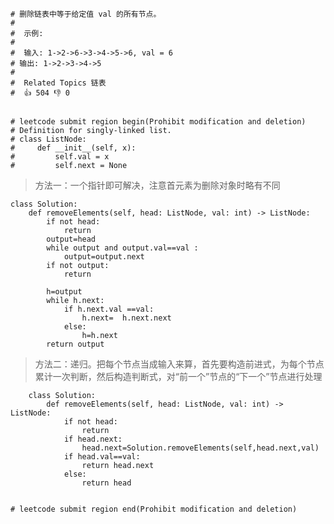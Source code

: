     # 删除链表中等于给定值 val 的所有节点。 
    # 
    #  示例: 
    # 
    #  输入: 1->2->6->3->4->5->6, val = 6
    # 输出: 1->2->3->4->5
    #  
    #  Related Topics 链表 
    #  👍 504 👎 0


    # leetcode submit region begin(Prohibit modification and deletion)
    # Definition for singly-linked list.
    # class ListNode:
    #     def __init__(self, x):
    #         self.val = x
    #         self.next = None
    
>方法一：一个指针即可解决，注意首元素为删除对象时略有不同

    class Solution:
        def removeElements(self, head: ListNode, val: int) -> ListNode:
            if not head:
                return
            output=head
            while output and output.val==val :
                output=output.next
            if not output:
                return

            h=output
            while h.next:
                if h.next.val ==val:
                    h.next=  h.next.next
                else:
                    h=h.next
            return output

>方法二：递归。把每个节点当成输入来算，首先要构造前进式，为每个节点累计一次判断，然后构造判断式，对“前一个”节点的“下一个”节点进行处理

        class Solution:
            def removeElements(self, head: ListNode, val: int) -> ListNode:
                if not head:
                    return
                if head.next:
                    head.next=Solution.removeElements(self,head.next,val)
                if head.val==val:
                    return head.next
                else:
                    return head


    # leetcode submit region end(Prohibit modification and deletion)
